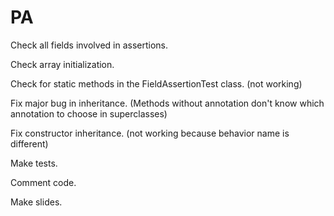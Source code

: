 PA
==

Check all fields involved in assertions. 

Check array initialization.

Check for static methods in the FieldAssertionTest class. (not working)

Fix major bug in inheritance. (Methods without annotation don't know which annotation to choose
in superclasses)

Fix constructor inheritance. (not working because behavior name is different)

Make tests.

Comment code.

Make slides.
